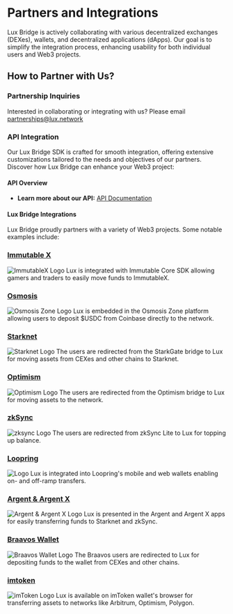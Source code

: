# Partners and Integrations

Lux Bridge is actively collaborating with various decentralized exchanges (DEXes), wallets, and decentralized applications (dApps). Our goal is to simplify the integration process, enhancing usability for both individual users and Web3 projects.

## How to Partner with Us?

### Partnership Inquiries
Interested in collaborating or integrating with us? Please email partnerships@lux.network

### API Integration
Our Lux Bridge SDK is crafted for smooth integration, offering extensive customizations tailored to the needs and objectives of our partners. Discover how Lux Bridge can enhance your Web3 project:

#### API Overview
- **Learn more about our API:** [API Documentation](#)

#### Lux Bridge Integrations
Lux Bridge proudly partners with a variety of Web3 projects. Some notable examples include:

### [Immutable X](https://www.immutable.com/)
![ImmutableX Logo](immutablex-logo.png)
Lux is integrated with Immutable Core SDK allowing gamers and traders to easily move funds to ImmutableX.

### [Osmosis](https://app.osmosis.zone/)
![Osmosis Zone Logo](osmosiszone-logo.png)
Lux is embedded in the Osmosis Zone platform allowing users to deposit $USDC from Coinbase directly to the network.

### [Starknet](https://starkgate.starknet.io/)
![Starknet Logo](starknet-logo.png)
The users are redirected from the StarkGate bridge to Lux for moving assets from CEXes and other chains to Starknet.

### [Optimism](https://app.optimism.io/bridge/deposit)
![Optimism Logo](optimisim-logo.png)
The users are redirected from the Optimism bridge to Lux for moving assets to the network.

### [zkSync](https://lite.zksync.io/)
![zksync Logo](zsksync-logo.png)
The users are redirected from zkSync Lite to Lux for topping up balance.

### [Loopring](https://loopring.io/)
![Logo](.png)
Lux is integrated into Loopring's mobile and web wallets enabling on- and off-ramp transfers.

### [Argent & Argent X](https://www.argent.xyz/argent-x/)
![Argent & Argent X Logo](argent+argentx-logo.png)
Lux is presented in the Argent and Argent X apps for easily transferring funds to Starknet and zkSync.

### [Braavos Wallet](https://braavos.app/)
![Braavos Wallet Logo](braavoswallet-logo.png)
The Braavos users are redirected to Lux for depositing funds to the wallet from CEXes and other chains.

### [imtoken](https://token.im/)
![imToken Logo](imtoken-logo.png)
Lux is available on imToken wallet's browser for transferring assets to networks like Arbitrum, Optimism, Polygon.
